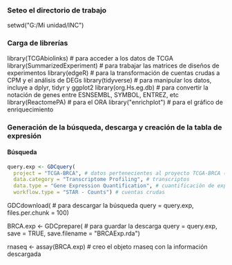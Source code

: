 ### Seteo el directorio de trabajo
setwd("G:/Mi unidad/INC") 

### Carga de librerías
library(TCGAbiolinks) # para acceder a los datos de TCGA
library(SummarizedExperiment) # para trabajar las matrices de diseños de experimentos
library(edgeR) # para la transformación de cuentas crudas a CPM y el análisis de DEGs
library(tidyverse) # para manipular los datos, incluye a dplyr, tidyr y ggplot2
library(org.Hs.eg.db) # para convertir la notación de genes entre ESNSEMBL, SYMBOL, ENTREZ, etc
library(ReactomePA) # para el ORA
library("enrichplot") # para el gráfico de enriquecimiento

### Generación de la búsqueda, descarga y creación de la tabla de expresión
#### Búsqueda 
```R
query.exp <- GDCquery(
  project = "TCGA-BRCA", # datos pertenecientes al proyecto TCGA-BRCA (Breast Cancer)
  data.category = "Transcriptome Profiling", # transcriptos
  data.type = "Gene Expression Quantification", # cuantificación de expresión
  workflow.type = "STAR - Counts") # cuentas crudas
```
GDCdownload( # para descargar la búsqueda
  query = query.exp,
  files.per.chunk = 100)

BRCA.exp <- GDCprepare( # para guardar la descarga
  query = query.exp,
  save = TRUE,
  save.filename = "BRCAExp.rda") 

rnaseq <- assay(BRCA.exp) # creo el objeto rnaseq con la información descargada
